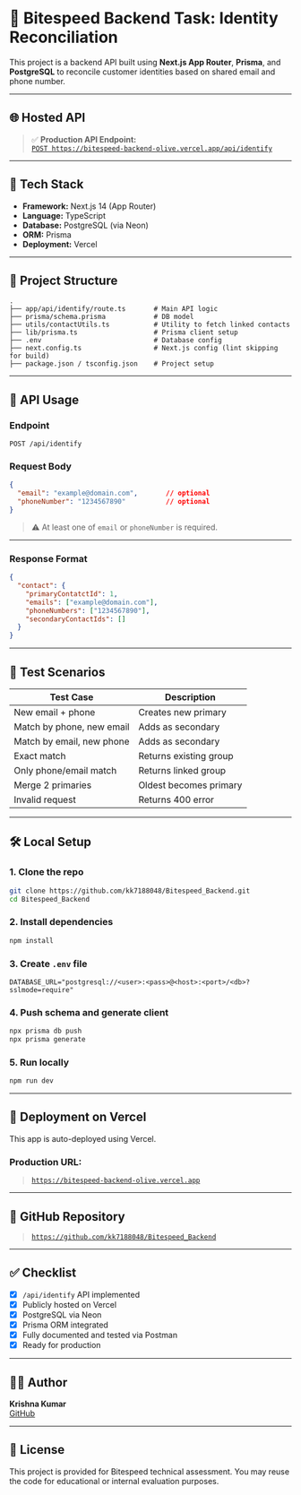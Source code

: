 # 🧠 Bitespeed Backend Task: Identity Reconciliation

This project is a backend API built using **Next.js App Router**, **Prisma**, and **PostgreSQL** to reconcile customer identities based on shared email and phone number.

---

## 🌐 Hosted API

> ✅ **Production API Endpoint:**  
> [`POST https://bitespeed-backend-olive.vercel.app/api/identify`](https://bitespeed-backend-olive.vercel.app/api/identify)

---

## 🚀 Tech Stack

- **Framework:** Next.js 14 (App Router)
- **Language:** TypeScript
- **Database:** PostgreSQL (via Neon)
- **ORM:** Prisma
- **Deployment:** Vercel

---

## 📁 Project Structure

```
.
├── app/api/identify/route.ts       # Main API logic
├── prisma/schema.prisma            # DB model
├── utils/contactUtils.ts           # Utility to fetch linked contacts
├── lib/prisma.ts                   # Prisma client setup
├── .env                            # Database config
├── next.config.ts                  # Next.js config (lint skipping for build)
├── package.json / tsconfig.json    # Project setup
```

---

## 📮 API Usage

### Endpoint
```
POST /api/identify
```

### Request Body
```json
{
  "email": "example@domain.com",       // optional
  "phoneNumber": "1234567890"          // optional
}
```

> ⚠️ At least one of `email` or `phoneNumber` is required.

---

### Response Format

```json
{
  "contact": {
    "primaryContatctId": 1,
    "emails": ["example@domain.com"],
    "phoneNumbers": ["1234567890"],
    "secondaryContactIds": []
  }
}
```

---

## 🧪 Test Scenarios

| Test Case | Description |
|-----------|-------------|
| New email + phone | Creates new primary |
| Match by phone, new email | Adds as secondary |
| Match by email, new phone | Adds as secondary |
| Exact match | Returns existing group |
| Only phone/email match | Returns linked group |
| Merge 2 primaries | Oldest becomes primary |
| Invalid request | Returns 400 error |

---

## 🛠 Local Setup

### 1. Clone the repo

```bash
git clone https://github.com/kk7188048/Bitespeed_Backend.git
cd Bitespeed_Backend
```

### 2. Install dependencies

```bash
npm install
```

### 3. Create `.env` file

```env
DATABASE_URL="postgresql://<user>:<pass>@<host>:<port>/<db>?sslmode=require"
```

### 4. Push schema and generate client

```bash
npx prisma db push
npx prisma generate
```

### 5. Run locally

```bash
npm run dev
```

---

## 🚀 Deployment on Vercel

This app is auto-deployed using Vercel.

### Production URL:
> [`https://bitespeed-backend-olive.vercel.app`](https://bitespeed-backend-olive.vercel.app)

---

## 📎 GitHub Repository

> [`https://github.com/kk7188048/Bitespeed_Backend`](https://github.com/kk7188048/Bitespeed_Backend)

---

## ✅ Checklist

- [x] `/api/identify` API implemented
- [x] Publicly hosted on Vercel
- [x] PostgreSQL via Neon
- [x] Prisma ORM integrated
- [x] Fully documented and tested via Postman
- [x] Ready for production

---

## 👨‍💻 Author

**Krishna Kumar**  
[GitHub](https://github.com/kk7188048)  

---

## 📝 License

This project is provided for Bitespeed technical assessment. You may reuse the code for educational or internal evaluation purposes.

